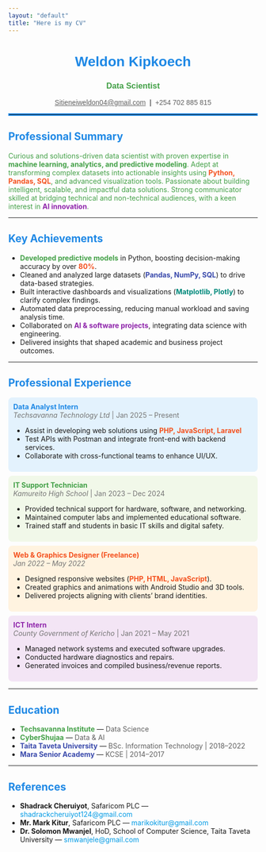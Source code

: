 ```yaml
---
layout: "default"
title: "Here is my CV"
---
```

<!-- WELDON KIPKOECH - Colorful Resume -->

<div align="center" style="font-family:sans-serif;">
  <h1 style="color:#1E88E5;">Weldon Kipkoech</h1>
  <h3 style="color:#43A047;">Data Scientist</h3>
  <p>
    <a href="mailto:Sitieneiweldon04@gmail.com" style="color:#616161;">Sitieneiweldon04@gmail.com</a> &nbsp;|&nbsp; <span style="color:#616161;">+254 702 885 815</span>
  </p>
</div>

<hr style="border:2px solid #1E88E5;">

## <span style="color:#1E88E5;">Professional Summary</span>

<span style="color:#43A047;">
Curious and solutions-driven data scientist with proven expertise in <b style="color:#43A047;">machine learning, analytics, and predictive modeling</b>. Adept at transforming complex datasets into actionable insights using <b style="color:#F4511E;">Python, Pandas, SQL</b>, and advanced visualization tools. Passionate about building intelligent, scalable, and impactful data solutions. Strong communicator skilled at bridging technical and non-technical audiences, with a keen interest in <b style="color:#8E24AA;">AI innovation</b>.
</span>

---

## <span style="color:#1E88E5;">Key Achievements</span>

<ul>
  <li><b style="color:#43A047;">Developed predictive models</b> in Python, boosting decision-making accuracy by over <b style="color:#F4511E;">80%</b>.</li>
  <li>Cleaned and analyzed large datasets (<b style="color:#3949AB;">Pandas, NumPy, SQL</b>) to drive data-based strategies.</li>
  <li>Built interactive dashboards and visualizations (<b style="color:#00897B;">Matplotlib, Plotly</b>) to clarify complex findings.</li>
  <li>Automated data preprocessing, reducing manual workload and saving analysis time.</li>
  <li>Collaborated on <b style="color:#8E24AA;">AI & software projects</b>, integrating data science with engineering.</li>
  <li>Delivered insights that shaped academic and business project outcomes.</li>
</ul>

---

## <span style="color:#1E88E5;">Professional Experience</span>

<div style="background-color:#E3F2FD;padding:10px;border-radius:8px;">
  <b style="color:#1E88E5;">Data Analyst Intern</b><br>
  <span style="color:#757575;"><i>Techsavanna Technology Ltd</i> | Jan 2025 – Present</span>
  <ul>
    <li>Assist in developing web solutions using <b style="color:#F4511E;">PHP, JavaScript, Laravel</b></li>
    <li>Test APIs with Postman and integrate front-end with backend services.</li>
    <li>Collaborate with cross-functional teams to enhance UI/UX.</li>
  </ul>
</div>

<div style="background-color:#F1F8E9;padding:10px;border-radius:8px;margin-top:8px;">
  <b style="color:#43A047;">IT Support Technician</b><br>
  <span style="color:#757575;"><i>Kamureito High School</i> | Jan 2023 – Dec 2024</span>
  <ul>
    <li>Provided technical support for hardware, software, and networking.</li>
    <li>Maintained computer labs and implemented educational software.</li>
    <li>Trained staff and students in basic IT skills and digital safety.</li>
  </ul>
</div>

<div style="background-color:#FFF3E0;padding:10px;border-radius:8px;margin-top:8px;">
  <b style="color:#F4511E;">Web & Graphics Designer (Freelance)</b><br>
  <span style="color:#757575;"><i>Jan 2022 – May 2022</i></span>
  <ul>
    <li>Designed responsive websites (<b style="color:#F4511E;">PHP, HTML, JavaScript</b>).</li>
    <li>Created graphics and animations with Android Studio and 3D tools.</li>
    <li>Delivered projects aligning with clients’ brand identities.</li>
  </ul>
</div>

<div style="background-color:#F3E5F5;padding:10px;border-radius:8px;margin-top:8px;">
  <b style="color:#8E24AA;">ICT Intern</b><br>
  <span style="color:#757575;"><i>County Government of Kericho</i> | Jan 2021 – May 2021</span>
  <ul>
    <li>Managed network systems and executed software upgrades.</li>
    <li>Conducted hardware diagnostics and repairs.</li>
    <li>Generated invoices and compiled business/revenue reports.</li>
  </ul>
</div>

---

## <span style="color:#1E88E5;">Education</span>

<ul>
  <li><b style="color:#43A047;">Techsavanna Institute</b> — <span style="color:#616161;">Data Science</span></li>
  <li><b style="color:#43A047;">CyberShujaa</b> — <span style="color:#616161;">Data & AI</span></li>
  <li><b style="color:#3949AB;">Taita Taveta University</b> — <span style="color:#616161;">BSc. Information Technology | 2018–2022</span></li>
  <li><b style="color:#3949AB;">Mara Senior Academy</b> — <span style="color:#616161;">KCSE | 2014–2017</span></li>
</ul>

---

## <span style="color:#1E88E5;">References</span>

<ul>
  <li><b>Shadrack Cheruiyot</b>, Safaricom PLC — <span style="color:#039BE5;">shadrackcheruiyot124@gmail.com</span></li>
  <li><b>Mr. Mark Kitur</b>, Safaricom PLC — <span style="color:#039BE5;">marikokitur@gmail.com</span></li>
  <li><b>Dr. Solomon Mwanjel</b>, HoD, School of Computer Science, Taita Taveta University — <span style="color:#039BE5;">smwanjele@gmail.com</span></li>
</ul>
